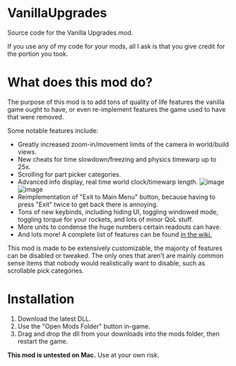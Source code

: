 # VanillaUpgrades

Source code for the Vanilla Upgrades mod.

If you use any of my code for your mods, all I ask is that you give credit for the portion you took.

# What does this mod do?

The purpose of this mod is to add tons of quality of life features the vanilla game ought to have, or even re-implement features the game used to have that were removed.


Some notable features include:

- Greatly increased zoom-in/movement limits of the camera in world/build views.
- New cheats for time slowdown/freezing and physics timewarp up to 25x.
- Scrolling for part picker categories.
- Advanced info display, real time world clock/timewarp length.
![image](https://github.com/Neptune-Sky/VanillaUpgrades/assets/68938422/59b0514f-1485-49c7-a46a-4011c194a582)
![image](https://github.com/Neptune-Sky/VanillaUpgrades/assets/68938422/c10e96c6-f412-4389-95b9-887e8e9b0ba8)
- Reimplementation of "Exit to Main Menu" button, because having to press "Exit" twice to get back there is annoying.
- Tons of new keybinds, including hiding UI, toggling windowed mode, toggling torque for your rockets, and lots of minor QoL stuff.
- More units to condense the huge numbers certain readouts can have.
- And lots more! A complete list of features can be found [in the wiki.](https://github.com/Neptune-Sky/VanillaUpgrades/wiki)


This mod is made to be extensively customizable, the majority of features can be disabled or tweaked. The only ones that aren't are mainly common sense items that nobody would realistically want to disable, such as scrollable pick categories.

# Installation

1. Download the latest DLL.
2. Use the "Open Mods Folder" button in-game. 
3. Drag and drop the dll from your downloads into the mods folder, then restart the game.


**This mod is untested on Mac.** Use at your own risk.

